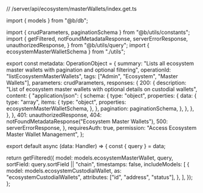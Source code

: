 // /server/api/ecosystem/masterWallets/index.get.ts

import { models } from "@b/db";

import { crudParameters, paginationSchema } from "@b/utils/constants";
import {
  getFiltered,
  notFoundMetadataResponse,
  serverErrorResponse,
  unauthorizedResponse,
} from "@b/utils/query";
import { ecosystemMasterWalletSchema } from "./utils";

export const metadata: OperationObject = {
  summary:
    "Lists all ecosystem master wallets with pagination and optional filtering",
  operationId: "listEcosystemMasterWallets",
  tags: ["Admin", "Ecosystem", "Master Wallets"],
  parameters: crudParameters,
  responses: {
    200: {
      description:
        "List of ecosystem master wallets with optional details on custodial wallets",
      content: {
        "application/json": {
          schema: {
            type: "object",
            properties: {
              data: {
                type: "array",
                items: {
                  type: "object",
                  properties: ecosystemMasterWalletSchema,
                },
              },
              pagination: paginationSchema,
            },
          },
        },
      },
    },
    401: unauthorizedResponse,
    404: notFoundMetadataResponse("Ecosystem Master Wallets"),
    500: serverErrorResponse,
  },
  requiresAuth: true,
  permission: "Access Ecosystem Master Wallet Management",
};

export default async (data: Handler) => {
  const { query } = data;

  return getFiltered({
    model: models.ecosystemMasterWallet,
    query,
    sortField: query.sortField || "chain",
    timestamps: false,
    includeModels: [
      {
        model: models.ecosystemCustodialWallet,
        as: "ecosystemCustodialWallets",
        attributes: ["id", "address", "status"],
      },
    ],
  });
};
